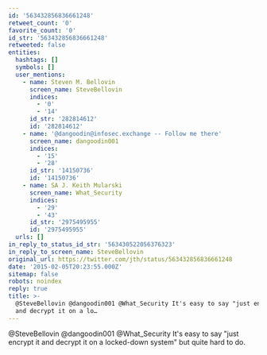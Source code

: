 ```yaml
---
id: '563432856836661248'
retweet_count: '0'
favorite_count: '0'
id_str: '563432856836661248'
retweeted: false
entities:
  hashtags: []
  symbols: []
  user_mentions:
    - name: Steven M. Bellovin
      screen_name: SteveBellovin
      indices:
        - '0'
        - '14'
      id_str: '282814612'
      id: '282814612'
    - name: '@dangoodin@infosec.exchange -- Follow me there'
      screen_name: dangoodin001
      indices:
        - '15'
        - '28'
      id_str: '14150736'
      id: '14150736'
    - name: SA J. Keith Mularski
      screen_name: What_Security
      indices:
        - '29'
        - '43'
      id_str: '2975495955'
      id: '2975495955'
  urls: []
in_reply_to_status_id_str: '563430522056376323'
in_reply_to_screen_name: SteveBellovin
original_url: https://twitter.com/jth/status/563432856836661248
date: '2015-02-05T20:23:55.000Z'
sitemap: false
robots: noindex
reply: true
title: >-
  @SteveBellovin @dangoodin001 @What_Security It's easy to say "just encrypt it
  and decrypt it on a lo…
---
```


@SteveBellovin @dangoodin001 @What_Security It's easy to say "just encrypt it and decrypt it on a locked-down system" but quite hard to do.